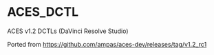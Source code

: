 # ACES_DCTL

ACES v1.2 DCTLs  (DaVinci Resolve Studio)

Ported from https://github.com/ampas/aces-dev/releases/tag/v1.2_rc1
